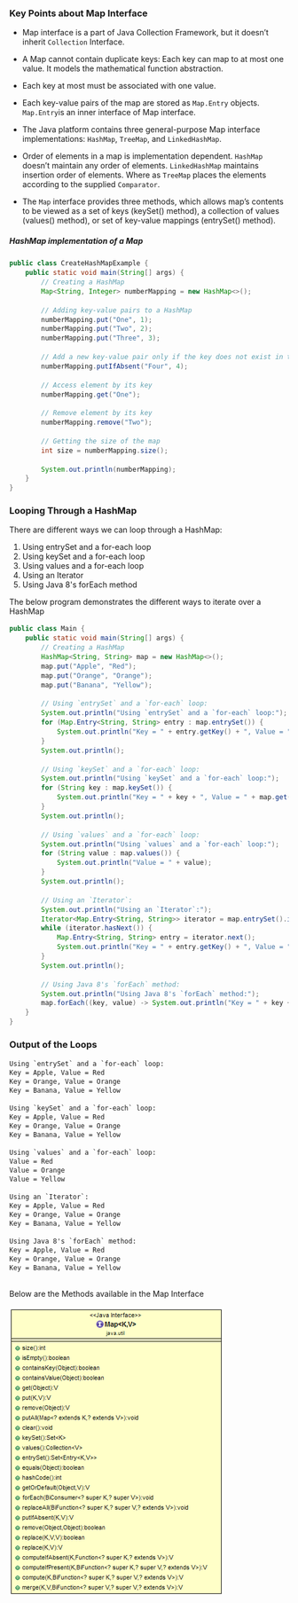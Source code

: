 ### Key Points about Map Interface

- Map interface is a part of Java Collection Framework, but it doesn’t inherit `Collection` Interface.

- A Map cannot contain duplicate keys:  Each key can map to at most one value. It models the mathematical function abstraction.

- Each key at most must be associated with one value.

- Each key-value pairs of the map are stored as `Map.Entry` objects. `Map.Entry`is an inner interface of Map interface.

- The Java platform contains three general-purpose Map interface implementations: `HashMap`, `TreeMap`, and `LinkedHashMap`.

- Order of elements in a map is implementation dependent. `HashMap` doesn’t maintain any order of elements. `LinkedHashMap` maintains insertion order of elements. Where as `TreeMap` places the elements according to the supplied `Comparator`.

- The `Map` interface provides three methods, which allows map’s contents to be viewed as a set of keys (keySet() method), a collection of values (values() method), or set of key-value mappings (entrySet() method).

##### HashMap implementation of a Map
```java
public class CreateHashMapExample {
    public static void main(String[] args) {
        // Creating a HashMap
        Map<String, Integer> numberMapping = new HashMap<>();

        // Adding key-value pairs to a HashMap
        numberMapping.put("One", 1);
        numberMapping.put("Two", 2);
        numberMapping.put("Three", 3);

        // Add a new key-value pair only if the key does not exist in the HashMap, or is mapped to `null`
        numberMapping.putIfAbsent("Four", 4);

        // Access element by its key
        numberMapping.get("One");

        // Remove element by its key
        numberMapping.remove("Two");

        // Getting the size of the map
        int size = numberMapping.size();

        System.out.println(numberMapping);
    }
}
```

### Looping Through a HashMap
There are different ways we can loop through a HashMap:

1. Using entrySet and a for-each loop
2. Using keySet and a for-each loop
3. Using values and a for-each loop
4. Using an Iterator
5. Using Java 8's forEach method


The below program demonstrates the different ways to iterate over a HashMap

```java
public class Main {
    public static void main(String[] args) {
        // Creating a HashMap
        HashMap<String, String> map = new HashMap<>();
        map.put("Apple", "Red");
        map.put("Orange", "Orange");
        map.put("Banana", "Yellow");

        // Using `entrySet` and a `for-each` loop:
        System.out.println("Using `entrySet` and a `for-each` loop:");
        for (Map.Entry<String, String> entry : map.entrySet()) {
            System.out.println("Key = " + entry.getKey() + ", Value = " + entry.getValue());
        }
        System.out.println();

        // Using `keySet` and a `for-each` loop:
        System.out.println("Using `keySet` and a `for-each` loop:");
        for (String key : map.keySet()) {
            System.out.println("Key = " + key + ", Value = " + map.get(key));
        }
        System.out.println();

        // Using `values` and a `for-each` loop:
        System.out.println("Using `values` and a `for-each` loop:");
        for (String value : map.values()) {
            System.out.println("Value = " + value);
        }
        System.out.println();

        // Using an `Iterator`:
        System.out.println("Using an `Iterator`:");
        Iterator<Map.Entry<String, String>> iterator = map.entrySet().iterator();
        while (iterator.hasNext()) {
            Map.Entry<String, String> entry = iterator.next();
            System.out.println("Key = " + entry.getKey() + ", Value = " + entry.getValue());
        }
        System.out.println();

        // Using Java 8's `forEach` method:
        System.out.println("Using Java 8's `forEach` method:");
        map.forEach((key, value) -> System.out.println("Key = " + key + ", Value = " + value));
    }
}
```

### Output of the Loops
```shell
Using `entrySet` and a `for-each` loop:
Key = Apple, Value = Red
Key = Orange, Value = Orange
Key = Banana, Value = Yellow

Using `keySet` and a `for-each` loop:
Key = Apple, Value = Red
Key = Orange, Value = Orange
Key = Banana, Value = Yellow

Using `values` and a `for-each` loop:
Value = Red
Value = Orange
Value = Yellow

Using an `Iterator`:
Key = Apple, Value = Red
Key = Orange, Value = Orange
Key = Banana, Value = Yellow

Using Java 8's `forEach` method:
Key = Apple, Value = Red
Key = Orange, Value = Orange
Key = Banana, Value = Yellow
```

<br>
Below are the Methods available in the Map Interface
<br>
<br>
<img src="/images/map-interface.png">